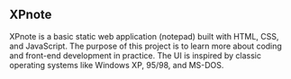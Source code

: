 ## XPnote
XPnote is a basic static web application (notepad) built with HTML, CSS, and JavaScript. The purpose of this project is to learn more about coding and front-end development in practice. The UI is inspired by classic operating systems like Windows XP, 95/98, and MS-DOS.
